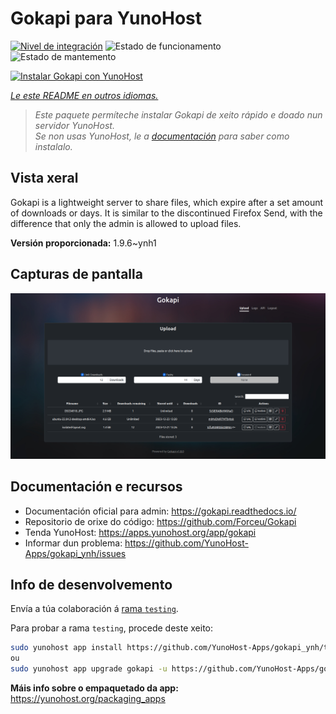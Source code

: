 <!--
NOTA: Este README foi creado automáticamente por <https://github.com/YunoHost/apps/tree/master/tools/readme_generator>
NON debe editarse manualmente.
-->

# Gokapi para YunoHost

[![Nivel de integración](https://apps.yunohost.org/badge/integration/gokapi)](https://ci-apps.yunohost.org/ci/apps/gokapi/)
![Estado de funcionamento](https://apps.yunohost.org/badge/state/gokapi)
![Estado de mantemento](https://apps.yunohost.org/badge/maintained/gokapi)

[![Instalar Gokapi con YunoHost](https://install-app.yunohost.org/install-with-yunohost.svg)](https://install-app.yunohost.org/?app=gokapi)

*[Le este README en outros idiomas.](./ALL_README.md)*

> *Este paquete permíteche instalar Gokapi de xeito rápido e doado nun servidor YunoHost.*  
> *Se non usas YunoHost, le a [documentación](https://yunohost.org/install) para saber como instalalo.*

## Vista xeral

Gokapi is a lightweight server to share files, which expire after a set amount of downloads or days. It is similar to the discontinued Firefox Send, with the difference that only the admin is allowed to upload files.

**Versión proporcionada:** 1.9.6~ynh1

## Capturas de pantalla

![Captura de pantalla de Gokapi](./doc/screenshots/screenshot.png)

## Documentación e recursos

- Documentación oficial para admin: <https://gokapi.readthedocs.io/>
- Repositorio de orixe do código: <https://github.com/Forceu/Gokapi>
- Tenda YunoHost: <https://apps.yunohost.org/app/gokapi>
- Informar dun problema: <https://github.com/YunoHost-Apps/gokapi_ynh/issues>

## Info de desenvolvemento

Envía a túa colaboración á [rama `testing`](https://github.com/YunoHost-Apps/gokapi_ynh/tree/testing).

Para probar a rama `testing`, procede deste xeito:

```bash
sudo yunohost app install https://github.com/YunoHost-Apps/gokapi_ynh/tree/testing --debug
ou
sudo yunohost app upgrade gokapi -u https://github.com/YunoHost-Apps/gokapi_ynh/tree/testing --debug
```

**Máis info sobre o empaquetado da app:** <https://yunohost.org/packaging_apps>
